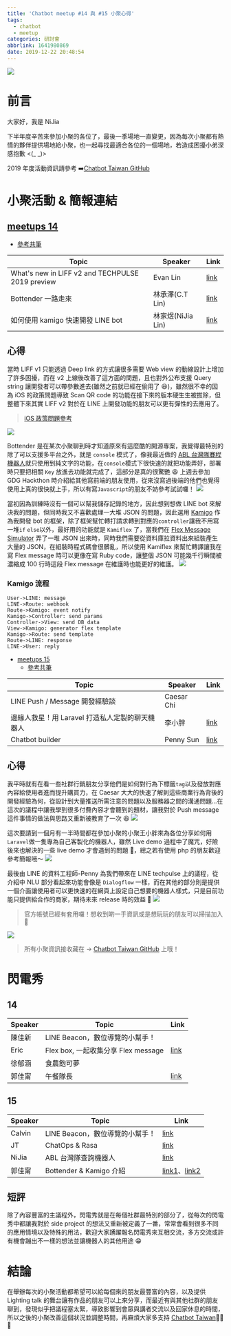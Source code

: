 ```yaml
---
title: 'Chatbot meetup #14 與 #15 小聚心得'
tags:
  - chatbot
  - meetup
categories: 研討會
abbrlink: 1641980869
date: 2019-12-22 20:48:54
---
```


![](https://i.imgur.com/9sLr17Z.png)

# 前言

大家好，我是 NiJia

下半年度辛苦來參加小聚的各位了，最後一季場地一直變更，因為每次小聚都有熱情的夥伴提供場地給小聚，也一起尋找最適合各位的一個場地，若造成困擾小弟深感抱歉 <(\_ \_)>

2019 年度活動資訊請參考 ➡️[Chatbot Taiwan GitHub](https://github.com/Chatbot-Taiwan/meetups/blob/master/taipei/2019.md)

# 小聚活動 & 簡報連結

## [meetups 14](https://chatbots.kktix.cc/events/meetup-014)

- [參考共筆](https://hackmd.io/@chatbot-tw/meetups-014)

| Topic                                            | Speaker           | Link                                                                                                                                                                            |
| ------------------------------------------------ | ----------------- | ------------------------------------------------------------------------------------------------------------------------------------------------------------------------------- |
| What's new in LIFF v2 and TECHPULSE 2019 preview | Evan Lin          | [link](https://speakerdeck.com/line_developers_tw/whats-new-in-liff-v2-and-techpulse-2019-preview?slide=2&fbclid=IwAR1pS22ELVfWptEmvIwn7G35uGeefPO1g6ncMfPsD0ssr7IBB6T7Q_Hbc4Q) |
| Bottender 一路走來                               | 林承澤(C.T Lin)   | [link](https://drive.google.com/file/d/1yz38IWwolgv8AQPxIpuQBfNzSaKjGQVU/view?fbclid=IwAR2IHRd6ESvCnOCu-hleFvM-K1RTMT4l65ShoWB852XWhQ-wUj_ikegmnzw)                             |
| 如何使用 kamigo 快速開發 LINE bot                | 林家煜(NiJia Lin) | [link](https://www.slideshare.net/JiaYuLin6/kamigo-reviews-20191127-198374007?fbclid=IwAR1bkzmaOO5_tOBxNf9G5WVLboghJp6Mbl1G5wkOxPLk7RzOm707dNefd_M)                             |

## 心得

當時 LIFF v1 只能透過 Deep link 的方式讓很多需要 Web view 的動線設計上增加了許多困擾，而在 v2 上線後改善了這方面的問題，且也對外公布支援 Query string 讓開發者可以帶參數進去(雖然之前就已經在偷用了 😆)，雖然很不幸的因為 iOS 的政策問題導致 Scan QR code 的功能在接下來的版本硬生生被拔除，但整體下來其實 LIFF v2 對於在 LINE 上開發功能的朋友可以更有彈性的去應用了。

> [iOS 政策問題參考](https://developer.apple.com/app-store/review/guidelines/#third-party-software)

![](https://i.imgur.com/BtY1sLS.jpg)

Bottender 是在某次小聚聊到時才知道原來有這麼酷的開源專案，我覺得最特別的除了可以支援多平台之外，就是 `console` 模式了，像我最近做的 [ABL 台灣隊賽程機器人](https://github.com/louis70109/Taiwan-ABL-games)就只使用到純文字的功能，在`console`模式下很快速的就把功能弄好，部署時只要把相關 `Key` 放進去功能就完成了，這部分是真的很驚艷 😆
上週去參加 GDG Hackthon 時介紹給其他寫前端的朋友使用，從來沒寫過後端的他們也覺得使用上真的很快就上手，所以有寫`Javascript`的朋友不妨參考試試囉！
![](https://i.imgur.com/xMpRkLM.png)

當初因為訓練時沒有一個可以幫我儲存記錄的地方，因此想到想做 LINE bot 來解決我的問題，但同時我又不喜歡處理一大堆 JSON 的問題，因此選用 [Kamigo](https://github.com/etrex/kamigo) 作為我開發 bot 的框架，除了框架幫忙轉打請求轉到對應的`controller`讓我不用寫一堆`if` `else`以外，最好用的功能就是 `Kamiflex` 了，當我們在 [Flex Message Simulator](https://developers.line.biz/console/fx/) 弄了一堆 JSON 出來時，同時我們需要從資料庫拉資料出來組裝產生大量的 JSON，在組裝時程式碼會很髒亂，所以使用 Kamiflex 來幫忙轉譯讓我在寫 Flex message 時可以更像在寫 Ruby code，讓整個 JSON 可能幾千行瞬間被濃縮成 100 行時這段 Flex message 在維護時也能更好的維護。
![](https://i.imgur.com/4boRPgr.png)

### Kamigo 流程

```sequence
User->LINE: message
LINE->Route: webhook
Route->Kamigo: event notify
Kamigo->Controller: send params
Controller->View: send DB data
View->Kamigo: generator flex template
Kamigo->Route: send template
Route->LINE: response
LINE->User: reply
```

- [meetups 15](https://chatbots.kktix.cc/events/meetup-015)
  - [參考共筆](https://hackmd.io/@chatbot-tw/meetups-015)

| Topic                                           | Speaker    | Link                                                                                                        |
| ----------------------------------------------- | ---------- | ----------------------------------------------------------------------------------------------------------- |
| LINE Push / Message 開發經驗談                  | Caesar Chi |                                                                                                             |
| 邊緣人救星！用 Laravel 打造私人定製的聊天機器人 | 李小胖     | [link](https://docs.google.com/presentation/d/1ImrH_2IziPceVnfHrTYTf8g3AivxQ3s4sNHkSQf6aBY/edit#slide=id.p) |
| Chatbot builder                                 | Penny Sun  | [link](https://speakerdeck.com/line_developers_tw/automl-in-clova-chatbot-builder-framework?slide=56)       |

## 心得

我平時就有在看一些社群行銷朋友分享他們是如何對行為下標籤`tag`以及發放對應內容給使用者進而提升購買力，在 Caesar 大大的快速了解到這些商業行為背後的開發經驗為何，從設計到大量推送所需注意的問題以及服務器之間的溝通問題...在這次的議程中讓我學到很多付費內容才會聽到的題材，讓我對於 Push message 這件事情的做法與思路又重新被教育了一次 😆
![](https://i.imgur.com/GqSiAmh.jpg)

這次要請到一個月有一半時間都在參加小聚的小聚王小胖來為各位分享如何用`Laravel`做一隻專為自己客製化的機器人，雖然 Live demo 過程中了魔咒，好險後來也解決的一些 live demo 才會遇到的問題 🤣，總之若有使用 php 的朋友歡迎參考簡報哦～
![](https://i.imgur.com/z2WgJvD.jpg)

最後由 LINE 的資料工程師-Penny 為我們帶來在 LINE techpulse 上的議程，從介紹中 NLU 部分看起來功能會像是 `Dialogflow` 一樣，而在其他的部分則是提供一個介面讓使用者可以更快速的在網頁上設定自己想要的機器人樣式，只是目前功能只提供給合作的商家，期待未來 release 時的效益 🚀
![](https://i.imgur.com/rdAzlEu.jpg)

> 官方帳號已經有套用囉！想收到啲一手資訊或是想玩玩的朋友可以掃描加入 👾

![](https://qr-official.line.me/L/9AirZgJAgb.png)

> 所有小聚資訊接收藏在 -> [Chatbot Taiwan GitHub](https://github.com/Chatbot-Taiwan/meetups) 上哦！

# 閃電秀

## 14

| Speaker | Topic                               | Link                                              |
| ------- | ----------------------------------- | ------------------------------------------------- |
| 陳佳新  | LINE Beacon，數位導覽的小幫手！     |                                                   |
| Eric    | Flex box, 一起收集分享 Flex message | [link](https://github.com/eric0324/flex-box)      |
| 徐郁涵  | 食農飽可夢                          |                                                   |
| 郭佳甯  | 午餐隊長                            | [link](https://github.com/Yoctol/leader-of-lunch) |

## 15

| Speaker | Topic                           | Link                                                                                             |
| ------- | ------------------------------- | ------------------------------------------------------------------------------------------------ |
| Calvin  | LINE Beacon，數位導覽的小幫手！ | [link](https://docs.google.com/presentation/d/1a8Yaf_315mb4u8BcIvs6TqyNYkDiRR-T7mxNAnOuQCE/edit) |
| JT      | ChatOps & Rasa                  | [link](https://slides.com/jimting/chatops_and_rasa#/)                                            |
| NiJia   | ABL 台灣隊查詢機器人            | [link](https://github.com/louis70109/Taiwan-ABL-games)                                           |
| 郭佳甯  | Bottender & Kamigo 介紹         | [link1](https://github.com/Yoctol/bottender)、[link2](https://github.com/etrex/kamigo)           |

## 短評

除了內容豐富的主議程外，閃電秀就是在每個社群最特別的部分了，從每次的閃電秀中都讓我對於 side project 的想法又重新被定義了一番，常常會看到很多不同的應用情境以及特殊的用法，歡迎大家踴躍報名閃電秀來互相交流，多方交流或許有機會蹦出不一樣的想法並讓機器人的其他用途 😁

# 結論

在舉辦每次的小聚活動都希望可以給每個來的朋友最豐富的內容，以及提供 Lighting talk 的舞台讓有作品的朋友可以上來分享，而最近有與其他社群的朋友聊到，發現似乎把議程塞太緊，導致影響到會眾與講者交流以及回家休息的時間，所以之後的小聚改善這個狀況並調整時間，再麻煩大家多支持 [Chatbot Taiwan](https://www.facebook.com/groups/chatbot.tw)🚀🚀🚀
